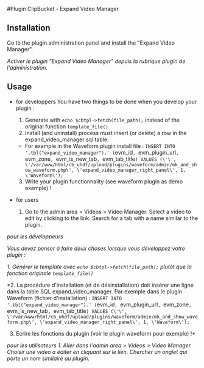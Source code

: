 #Plugin ClipBucket - Expand Video Manager

## Installation
Go to the plugin administration panel and install the "Expand Video Manager".

*Activer le plugin "Expand Video Manager" depuis la rubrique plugin de l'administration.*

## Usage
* for developpers
  You have two things to be done when you develop your plugin :
  1. Generate with `echo $cbtpl->fetch(file_path);` instead of the original function `template_file()`
  2. Install (and uninstall) process must insert (or delete) a row in the expand_video_manager sql table.
    * For example in the Waveform plugin install file : 
    `INSERT INTO '.tbl("expand_video_manager").' (`evm_id`, `evm_plugin_url`, `evm_zone`, `evm_is_new_tab`, `evm_tab_title`) VALUES (\'\', \'/var/www/html/cb_uhdf/upload/plugins/waveform/admin/mk_and_show_waveform.php\', \'expand_video_manager_right_panel\', 1, \'Waveform\');`
  3. Write your plugin functionnality (see waveform plugin as demo example) !

* for users
  1. Go to the admin area > Videos > Video Manager. Select a video to edit by clicking to the link. Search for a tab with a name similar to the plugin.

*pour les développeurs*

  *Vous devez penser à faire deux choses lorsque vous développez votre plugin :*
  
  *1. Générer le template avec `echo $cbtpl->fetch(file_path);` plutôt que la fonction originale `template_file()`*
  
  *2. La procédure d'installation (et de désinstallation) doit insérer une ligne dans la table SQL expand_video_manager.
    Par exemple dans le plugin Waveform (fichier d'installation) : 
    `INSERT INTO '.tbl("expand_video_manager").' (`evm_id`, `evm_plugin_url`, `evm_zone`, `evm_is_new_tab`, `evm_tab_title`) VALUES (\'\', \'/var/www/html/cb_uhdf/upload/plugins/waveform/admin/mk_and_show_waveform.php\', \'expand_video_manager_right_panel\', 1, \'Waveform\');`
    
  3. Ecrire les fonctions du plugin (voir le plugin waveform pour exemple) !*

*pour les utilisateurs*
  *1. Aller dans l'admin area > Videos > Video Manager. Choisir une video a éditer en cliquant sur le lien. Chercher un onglet qui porte un nom similaire au plugin.*
